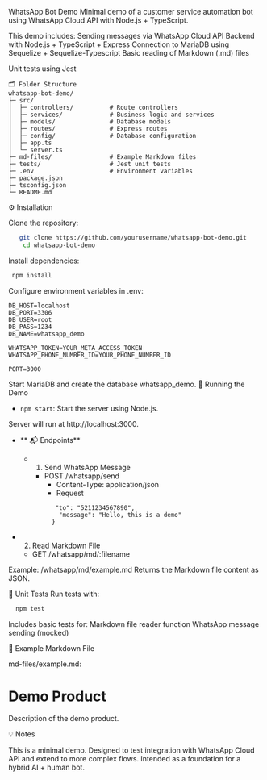 WhatsApp Bot Demo
Minimal demo of a customer service automation bot using WhatsApp Cloud API with Node.js + TypeScript.

This demo includes:
Sending messages via WhatsApp Cloud API
Backend with Node.js + TypeScript + Express
Connection to MariaDB using Sequelize + Sequelize-Typescript
Basic reading of Markdown (.md) files

Unit tests using Jest
```plaintext
🗂 Folder Structure
whatsapp-bot-demo/
├─ src/
│  ├─ controllers/          # Route controllers
│  ├─ services/             # Business logic and services
│  ├─ models/               # Database models
│  ├─ routes/               # Express routes
│  ├─ config/               # Database configuration
│  ├─ app.ts
│  └─ server.ts
├─ md-files/                # Example Markdown files
├─ tests/                   # Jest unit tests
├─ .env                     # Environment variables
├─ package.json
├─ tsconfig.json
└─ README.md
```

⚙️ Installation


Clone the repository:

```bash
   git clone https://github.com/yourusername/whatsapp-bot-demo.git
    cd whatsapp-bot-demo
   ```

Install dependencies:

  ```bash
   npm install
   ```


Configure environment variables in .env:

 ```env
DB_HOST=localhost
DB_PORT=3306
DB_USER=root
DB_PASS=1234
DB_NAME=whatsapp_demo

WHATSAPP_TOKEN=YOUR_META_ACCESS_TOKEN
WHATSAPP_PHONE_NUMBER_ID=YOUR_PHONE_NUMBER_ID

PORT=3000
   ```


Start MariaDB and create the database whatsapp_demo.
🚀 Running the Demo

- `npm start`: Start the server using Node.js.


Server will run at http://localhost:3000.

- ** 📬 Endpoints**
    - 1. Send WhatsApp Message
        - POST /whatsapp/send
            - Content-Type: application/json
            - Request
            ```json{
               "to": "5211234567890",
                "message": "Hello, this is a demo"
              }
            ```

- 2. Read Markdown File
  - GET /whatsapp/md/:filename

Example: /whatsapp/md/example.md
Returns the Markdown file content as JSON.

🧪 Unit Tests
Run tests with:
 ```bash
   npm test
   ```



Includes basic tests for:
Markdown file reader function
WhatsApp message sending (mocked)

📂 Example Markdown File

md-files/example.md:

# Demo Product
Description of the demo product.

💡 Notes

This is a minimal demo.
Designed to test integration with WhatsApp Cloud API and extend to more complex flows.
Intended as a foundation for a hybrid AI + human bot.